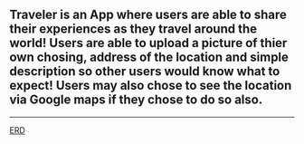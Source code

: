 ## Traveler is an App where users are able to share their experiences as they travel around the world! Users are able to upload a picture of thier own chosing, address of the location and simple description so other users would know what to expect! Users may also chose to see the location via Google maps if they chose to do so also. 

---

[ERD](https://i.imgur.com/WOkVJqk.png)

